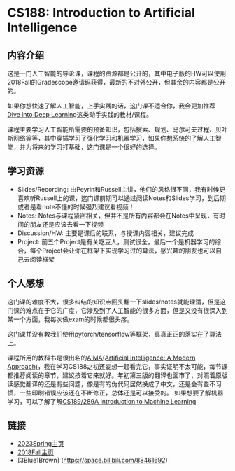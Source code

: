 # CS188: Introduction to Artificial Intelligence

## 内容介绍
这是一门人工智能的导论课，课程的资源都是公开的，其中电子版的HW可以使用2018Fall的Gradescope邀请码获得，最新的不对外公开，但其余的内容都是公开的。

如果你想快速了解人工智能，上手实践的话，这门课不适合你，我会更加推荐[Dive into Deep Learning](https://d2l.ai/)这类动手实践的教材/课程。

课程主要学习人工智能所需要的预备知识，包括搜索、规划、马尔可夫过程、贝叶斯网络等等，其中穿插学习了强化学习和机器学习，如果你想系统的了解人工智能，并为将来的学习打基础，这门课是一个很好的选择。
## 学习资源
- Slides/Recording: 由Peyrin和Russell主讲，他们的风格很不同，我有时候更喜欢听Russell上的课，这门课前期可以通过阅读Notes和Slides学习，到后期或者是看note不懂的时候强烈建议看视频！
- Notes: Notes与课程紧密相关，但并不是所有内容都会在Notes中呈现，有时间的朋友还是应该去看一下视频
- Discussion/HW: 主要是课后的联系，与授课内容相关，建议完成
- Project: 前五个Project是有关吃豆人，测试很全，最后一个是机器学习的综合，每个Project会让你在框架下实现学习过的算法，感兴趣的朋友也可以自己去阅读框架

## 个人感想
这门课的难度不大，很多纠结的知识点回头翻一下slides/notes就能理清，但是这门课的难点在于它的广度，它涉及到了人工智能的很多方面，但是又没有很深入到某一个方面，我每次做exam的时候都很头疼。

这门课并没有教我们使用pytorch/tensorflow等框架，真真正正的落实在了算法上。

课程所用的教科书是很出名的[AIMA(Artificial Intelligence: A Modern Approach)](http://aima.cs.berkeley.edu/)，我在学习CS188之初还妄想一起看完它，事实证明不太可能，每节课都推荐阅读的章节，建议按着它来就好。年初第三版的翻译也面市了，对照着原版读感觉翻译的还是有些问题，像是有的伪代码居然换成了中文，还是会有些不习惯，一些印刷错误应该还在不断修正，总体还是可以接受的。
如果想要了解机器学习，可以了解了解[CS189/289A Introduction to Machine Learning](https://people.eecs.berkeley.edu/~jrs/189/)
## 链接
- [2023Spring主页](https://inst.eecs.berkeley.edu/~cs188/sp23/)
- [2018Fall主页](https://inst.eecs.berkeley.edu/~cs188/fa18/)
- [3Blue1Brown] (https://space.bilibili.com/88461692)